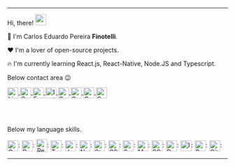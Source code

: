 
---

Hi, there! <img src="https://raw.githubusercontent.com/MartinHeinz/MartinHeinz/master/wave.gif" width="25px">

:muscle: I'm Carlos Eduardo Pereira <strong>Finotelli</strong>.

:heart: I'm a lover of open-source projects.

:fire: I'm currently learning React.js, React-Native, Node.JS and Typescript.

Below contact area :wink:
  
<a href="https://linkedin.com/in/finotellicarlos" target="blank">
    <img align="center" src="https://cdn.icon-icons.com/icons2/1099/PNG/512/1485482199-linkedin_78667.png" alt="Linkedin - Finotelli" height="25" width="25" />
</a>

<a href="https://app.rocketseat.com.br/me/finotellicarlos" target="blank">
  <img align="center" src="https://cdn-images-1.medium.com/max/184/1*TkXVfLTwsHdwpUEjGzdi9w@2x.jpeg" alt="Comunidade Rocketseat - Finotelli" height="25" width="25" />
</a>

<a href="https://fb.com/duuh.cls" target="_blank">
    <img align="center" src="https://cdn.icon-icons.com/icons2/555/PNG/512/facebook_icon-icons.com_53612.png" alt="Facebook - Finotelli" height="25" width="25" />
</a>

<a href="https://instagram.com/10_duuh" target="_blank">
    <img align="center" src="https://cdn.icon-icons.com/icons2/1753/PNG/512/iconfinder-social-media-applications-3instagram-4102579_113804.png" alt="Instagram - Finotelli" height="25" width="25" />
</a>

<a href="https://discordapp.com/users/733724313550717038" target="_blank">
  <img align="center" src="https://cdn.icon-icons.com/icons2/2108/PNG/512/discord_icon_130958.png" alt="Contato Discord - Finotelli" height="25" width="25" />
</a>

<a href="https://api.whatsapp.com/send?phone=5511958331748" target="_blank">
  <img align="center" src="https://cdn.icon-icons.com/icons2/555/PNG/512/whatsapp_icon-icons.com_53606.png" alt="Contato Whatsapp - Finotelli" height="25" width="25" />
</a>

<a href="https://t.me/FinotelliCarlos" target="_blank">
  <img align="center" src="https://cdn.icon-icons.com/icons2/555/PNG/512/telegram_icon-icons.com_53603.png" alt="Contato Telegram - Finotelli" height="25" width="25" />
</a>

<a href="mailto:carlos.finotelli@outlook.com" target="_blank">
  <img align="center" src="https://cdn.icon-icons.com/icons2/699/PNG/512/outlook_icon-icons.com_61644.png" alt="Contato E-mail - Finotelli" height="25" width="25" />
</a>

<br><br>

Below my language skills.

<img align="center" src="https://graphql.org/img/logo.svg" alt="GraphQL" height="25" width="25" />:
<img align="center" src="https://cdn.icon-icons.com/icons2/2415/PNG/512/react_original_logo_icon_146374.png" alt="React.Js" height="25" width="25" />:
<img align="center" src="https://raw.githubusercontent.com/kristerkari/react-native-svg-transformer/master/images/react-native-logo.png" alt="React-Native" height="30" width="25" />:
<img align="center" src="https://upload.wikimedia.org/wikipedia/commons/thumb/4/4c/Typescript_logo_2020.svg/1200px-Typescript_logo_2020.svg.png" alt="Typescript" height="25" width="25" />:
<img align="center" src="https://cdn.icon-icons.com/icons2/2108/PNG/512/javascript_icon_130900.png" alt="Javascript" height="25" width="25" />:
<img align="center" src="https://cdn.icon-icons.com/icons2/2107/PNG/512/file_type_node_icon_130301.png" alt="Node.Js" height="25" width="25" />:
<img align="center" src="https://cdn.icon-icons.com/icons2/2107/PNG/128/file_type_styled_icon_130142.png" alt="Styled Components" height="25" width="25" />:
<img align="center" src="https://cdn.icon-icons.com/icons2/2107/PNG/512/file_type_css_icon_130661.png" alt="CSS3" height="25" width="25" />:
<img align="center" src="https://cdn.icon-icons.com/icons2/2107/PNG/512/file_type_sass_icon_130182.png" alt="Sass" height="25" width="25" />:
<img align="center" src="https://cdn.icon-icons.com/icons2/2415/PNG/512/mongodb_original_wordmark_logo_icon_146425.png" alt="MongoDB" height="25" width="25" />:
<img align="center" src="https://cdn.worldvectorlogo.com/logos/mysql-7.svg" alt="SQL" height="25" width="25" />:
<img align="center" src="https://cdn.icon-icons.com/icons2/2107/PNG/512/file_type_docker_icon_130643.png" alt="Docker" height="25" width="25" />:
<img align="center" src="https://cdn.icon-icons.com/icons2/1381/PNG/512/insomnia_94603.png" alt="Insomnia" height="25" width="25" />:
<img align="center" src="https://chocolatey.org/content/packageimages/robo3t.1.4.3.png" alt="Robot3T" height="25" width="25" />:
<img align="center" src="https://cdn.icon-icons.com/icons2/2107/PNG/512/file_type_git_icon_130581.png" alt="GitBash" height="25" width="25" />:
<div align="right">
  
</div>

---
